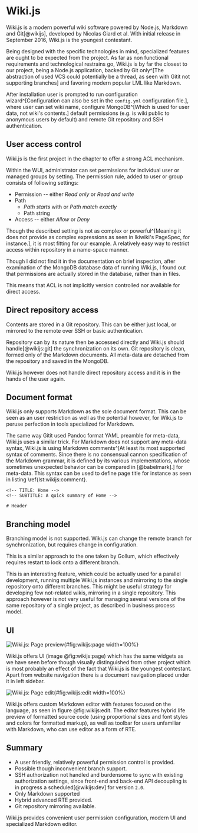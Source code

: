 # Wiki.js

Wiki.js is a modern powerful wiki software powered by Node.js, Markdown and Git[@wikijs], developed by Nicolas Giard et al.
With initial release in September 2016, Wiki.js is the youngest contestant.

Being designed with the specific technologies in mind, specialized features are ought to be expected from the project.
As far as non functional requirements and technological restrains go, Wiki.js is by far the closest to our project, being a Node.js application, backed by Git only^[The abstraction of used VCS could potentially be a thread, as seen with Gitit not supporting branches] and favoring modern popular LML like Markdown.

After installation user is prompted to run configuration wizard^[Configuration can also be set in the `config.yml` configuration file.], where user can set wiki name, configure MongoDB^[Which is used for user data, not wiki's contents.] default permissions (e.g. is wiki public to anonymous users by default) and remote Git repository and SSH authentication.

## User access control

Wiki.js is the first project in the chapter to offer a strong ACL mechanism.

Within the WUI, administrator can set permissions for individual user or managed groups by setting.
The permission rule, added to user or group consists of following settings:

* Permission -- either _Read only_ or _Read and write_
* Path
    * _Path starts_ with or _Path match exactly_
    * Path string
* Access -- either _Allow_ or _Deny_

Though the described setting is not as complex or powerful^[Meaning it does not provide as complex expressions as seen in Ikiwiki's PageSpec, for instance.], it is most fitting for our example.
A relatively easy way to restrict access within repository in a name-space manner.

Though I did not find it in the documentation on brief inspection, after examination of the MongoDB database data of running Wiki.js, I found out that permissions are actually stored in the database, rather than in files.

This means that ACL is not implicitly version controlled nor available for direct access.

## Direct repository access

Contents are stored in a Git repository. This can be either just local, or mirrored to the remote over SSH or basic authentication.

Repository can by its nature then be accessed directly and Wiki.js should handle[@wikijs:git] the synchronization on its own.
Git repository is clean, formed only of the Markdown documents.
All meta-data are detached from the repository and saved in the MongoDB.

Wiki.js however does not handle direct repository access and it is in the hands of the user again.

## Document format

Wiki.js only supports Markdown as the sole document format.
This can be seen as an user restriction as well as the potential however, for Wiki.js to peruse perfection in tools specialized for Markdown.

The same way Gitit used Pandoc format YAML preamble for meta-data, Wiki.js uses a similar trick.
For Markdown does not support any meta-data syntax, Wiki.js is using Markdown comments^[At least its most supported syntax of comments. Since there is no consensual cannon specification of the Markdown grammar, it is defined by its various implementations, whose sometimes unexpected behavior can be compared in [@babelmark].] for meta-data.
This syntax can be used to define page title for instance as seen in listing \ref{lst:wikijs:comment}.

```{language=html caption="Wiki.js: Markdown meta comments" label="lst:wikijs:comment"}
<!-- TITLE: Home -->
<!-- SUBTITLE: A quick summary of Home -->

# Header
```

## Branching model

Branching model is not supported.
Wiki.js can change the remote branch for synchronization, but requires change in configuration.

This is a similar approach to the one taken by Gollum, which effectively requires restart to lock onto a different branch.

This is an interesting feature, which could be actually used for a parallel development, running multiple Wiki.js instances and mirroring to the single repository onto different branches.
This might be useful strategy for developing few not-related wikis, mirroring in a single repository.
This approach however is not very useful for managing several versions of the same repository of a single project, as described in business process model.

## UI

![Wiki.js: Page preview](./src/assets/images/wikijs-page){#fig:wikijs:page width=100%}

Wiki.js offers UI (image @fig:wikijs:page) which has the same widgets as we have seen before though visually distinguished from other project which is most probably an effect of the fact that Wiki.js is the youngest contestant.
Apart from website navigation there is a document navigation placed under it in left sidebar.

![Wiki.js: Page edit](./src/assets/images/wikijs-edit){#fig:wikijs:edit width=100%}

Wiki.js offers custom Markdown editor with features focused on the language, as seen in figure @fig:wikijs:edit.
The editor features hybrid life preview of formatted source code (using proportional sizes and font styles and colors for formatted markup), as well as toolbar for users unfamiliar with Markdown, who can use editor as a form of RTE.

## Summary

- A user friendly, relatively powerful permission control is provided.
- Possible though inconvenient branch support.
- SSH authorization not handled and burdensome to sync with existing authorization settings, since front-end and back-end API decoupling is in progress a scheduled[@wikijs:dev] for version `2.0`.
- Only Markdown supported
- Hybrid advanced RTE provided.
- Git repository mirroring available.

Wiki.js provides convenient user permission configuration, modern UI and specialized Markdown editor.
